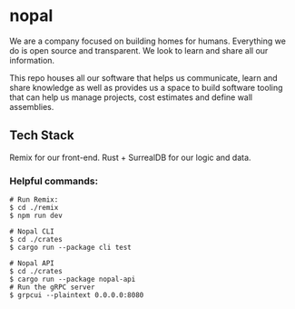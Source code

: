 # nopal

We are a company focused on building homes for humans. Everything we do is open source and transparent. We look to learn and share all our information.

This repo houses all our software that helps us communicate, learn and share knowledge as well as provides us a space to build software tooling that can help us manage projects, cost estimates and define wall assemblies.

## Tech Stack
Remix for our front-end.
Rust + SurrealDB for our logic and data.

### Helpful commands:

```
# Run Remix:
$ cd ./remix
$ npm run dev

# Nopal CLI
$ cd ./crates
$ cargo run --package cli test

# Nopal API
$ cd ./crates
$ cargo run --package nopal-api
# Run the gRPC server
$ grpcui --plaintext 0.0.0.0:8080
```
